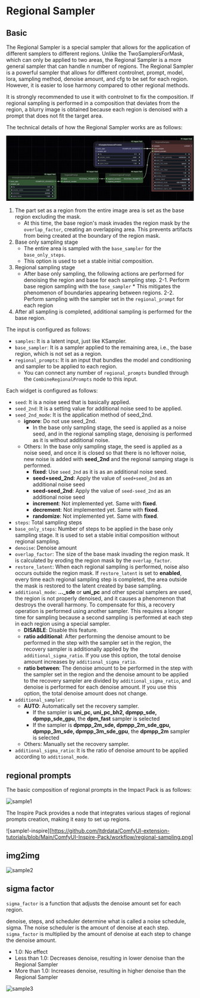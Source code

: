 # Regional Sampler

## Basic

The Regional Sampler is a special sampler that allows for the application of different samplers to different regions. Unlike the TwoSamplersForMask, which can only be applied to two areas, the Regional Sampler is a more general sampler that can handle n number of regions. The Regional Sampler is a powerful sampler that allows for different controlnet, prompt, model, lora, sampling method, denoise amount, and cfg to be set for each region. However, it is easier to lose harmony compared to other regional methods.

It is strongly recommended to use it with controlnet to fix the composition. If regional sampling is performed in a composition that deviates from the region, a blurry image is obtained because each region is denoised with a prompt that does not fit the target area.

The technical details of how the Regional Sampler works are as follows:

![workflow](regional_sampler.jpg)

1. The part set as a region from the entire image area is set as the base region excluding the mask.
    * At this time, the base region's mask invades the region mask by the `overlap_factor`, creating an overlapping area. This prevents artifacts from being created at the boundary of the region mask.
2. Base only sampling stage
    * The entire area is sampled with the `base_sampler` for the `base_only_steps`.
    * This option is used to set a stable initial composition.
3. Regional sampling stage
    * After base only sampling, the following actions are performed for denoising the region and base for each sampling step.
        2-1. Perform base region sampling with the `base_sampler`
            * This mitigates the phenomenon of boundaries appearing between regions.
        2-2. Perform sampling with the sampler set in the `regional_prompt` for each region
4. After all sampling is completed, additional sampling is performed for the base region.

The input is configured as follows:

* `samples`: It is a latent input, just like KSampler.
* `base_sampler`: It is a sampler applied to the remaining area, i.e., the base region, which is not set as a region.
* `regional_prompts`: It is an input that bundles the model and conditioning and sampler to be applied to each region.
    * You can connect any number of `regional_prompts` bundled through the `CombineRegionalPrompts` node to this input.

Each widget is configured as follows:

* `seed`: It is a noise seed that is basically applied.
* `seed_2nd`: It is a setting value for additional noise seed to be applied.
* `seed_2nd_mode`: It is the application method of seed_2nd.
    * **ignore**: Do not use seed_2nd.
        * In the base only sampling stage, the seed is applied as a noise seed, and in the regional sampling stage, denoising is performed as it is without additional noise.
    * Others: In the base only sampling stage, the seed is applied as a noise seed, and once it is closed so that there is no leftover noise, new noise is added with **seed_2nd** and the regional samping stage is performed.
        * **fixed**: Use `seed_2nd` as it is as an additional noise seed.
        * **seed+seed_2nd**: Apply the value of `seed+seed_2nd` as an additional noise seed
        * **seed-seed_2nd**: Apply the value of `seed-seed_2nd` as an additional noise seed
        * **increment**: Not implemented yet. Same with **fixed**.
        * **decrement**: Not implemented yet. Same with **fixed**.
        * **randomize**: Not implemented yet. Same with **fixed**.
* `steps`: Total sampling steps
* `base_only_steps`: Number of steps to be applied in the base only sampling stage. It is used to set a stable initial composition without regional sampling.
* `denoise`: Denoise amount
* `overlap_factor`: The size of the base mask invading the region mask. It is calculated by eroding the region mask by the `overlap_factor`.
* `restore_latent`: When each regional sampling is performed, noise also occurs outside the region mask. If `restore_latent` is set to **enabled**, every time each regional sampling step is completed, the area outside the mask is restored to the latent created by base sampling.
* `additional_mode`: 
    **..._sde** or **uni_pc** and other special samplers are used, the region is not properly denoised, and it causes a phenomenon that destroys the overall harmony. To compensate for this, a recovery operation is performed using another sampler. This requires a longer time for sampling because a second sampling is performed at each step in each region using a special sampler.
    * **DISABLE**: Disable this feature.
    * **ratio additional**: After performing the denoise amount to be performed in the step with the sampler set in the region, the recovery sampler is additionally applied by the `additional_sigma_ratio`. If you use this option, the total denoise amount increases by `additional_sigma_ratio`.
    * **ratio between**: The denoise amount to be performed in the step with the sampler set in the region and the denoise amount to be applied to the recovery sampler are divided by `additional_sigma_ratio`, and denoise is performed for each denoise amount. If you use this option, the total denoise amount does not change.
* `additional_sampler`:
    * **AUTO**: Automatically set the recovery sampler.
        * If the sampler is **uni_pc, uni_pc_bh2, dpmpp_sde, dpmpp_sde_gpu**, the **dpm_fast** sampler is selected
        * If the sampler is **dpmpp_2m_sde, dpmpp_2m_sde_gpu, dpmpp_3m_sde, dpmpp_3m_sde_gpu**, the **dpmpp_2m** sampler is selected
    * Others: Manually set the recovery sampler.
* `additional_sigma_ratio`: It is the ratio of denoise amount to be applied according to `additional_mode`.

## regional prompts

The basic composition of regional prompts in the Impact Pack is as follows:

![sample1](https://github.com/ltdrdata/ComfyUI-extension-tutorials/raw/Main/ComfyUI-Impact-Pack/workflow/regionalsampling.png)


The Inspire Pack provides a node that integrates various stages of regional prompts creation, making it easy to set up regions.

![sample!-inspire][https://github.com/ltdrdata/ComfyUI-extension-tutorials/blob/Main/ComfyUI-Inspire-Pack/workflow/regional-sampling.png]

## img2img

![sample2](https://github.com/ltdrdata/ComfyUI-extension-tutorials/raw/Main/ComfyUI-Impact-Pack/workflow/regional-sampler-img2img.png)


## sigma factor

`sigma_factor` is a function that adjusts the denoise amount set for each region.

denoise, steps, and scheduler determine what is called a noise schedule, sigma. The noise scheduler is the amount of denoise at each step.
`sigma_factor` is multiplied by the amount of denoise at each step to change the denoise amount.

* 1.0: No effect
* Less than 1.0: Decreases denoise, resulting in lower denoise than the Regional Sampler
* More than 1.0: Increases denoise, resulting in higher denoise than the Regional Sampler

![sample3](https://github.com/ltdrdata/ComfyUI-extension-tutorials/raw/Main/ComfyUI-Impact-Pack/workflow/regional-sampler-img2img-sigma_factor.png)

